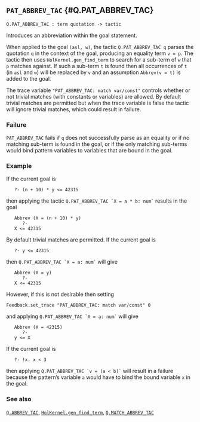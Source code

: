 ## `PAT_ABBREV_TAC` {#Q.PAT_ABBREV_TAC}


```
Q.PAT_ABBREV_TAC : term quotation -> tactic
```



Introduces an abbreviation within the goal statement.


When applied to the goal `(asl, w)`, the tactic `Q.PAT_ABBREV_TAC q`
parses the quotation `q` in the context of the goal, producing an
equality term `v = p`. The tactic then uses `HolKernel.gen_find_term`
to search for a sub-term of `w` that `p` matches against. If such a
sub-term `t` is found then all occurrences of `t` (in `asl` and `w`)
will be replaced by `v` and an assumption `Abbrev(v = t)` is added to
the goal.

The trace variable `"PAT_ABBREV_TAC: match var/const"` controls
whether or not trivial matches (with constants or variables) are
allowed. By default trivial matches are permitted but when the trace
variable is false the tactic will ignore trivial matches, which could
result in failure.

### Failure

`PAT_ABBREV_TAC` fails if `q` does not successfully parse as an equality or if
no matching sub-term is found in the goal, or if the only matching sub-terms would bind pattern variables to variables that are bound in the goal.

### Example

If the current goal is
    
       ?- (n + 10) * y <= 42315
    
then applying the tactic `` Q.PAT_ABBREV_TAC `X = a * b: num` `` results in
the goal
    
       Abbrev (X = (n + 10) * y)
          ?-
       X <= 42315
    
By default trivial matches are permitted. If the current goal is
    
       ?- y <= 42315
    
then `` Q.PAT_ABBREV_TAC `X = a: num` `` will give
    
       Abbrev (X = y)
          ?-
       X <= 42315
    
However, if this is not desirable then setting
    
    Feedback.set_trace "PAT_ABBREV_TAC: match var/const" 0
    
and applying `` Q.PAT_ABBREV_TAC `X = a: num` `` will give
    
       Abbrev (X = 42315)
          ?-
       y <= X
    
If the current goal is
    
       ?- !x. x < 3
    
then applying `` Q.PAT_ABBREV_TAC `v = (a < b)` `` will result in a
failure because the pattern’s variable `a` would have to bind the
bound variable `x` in the goal.

### See also

[`Q.ABBREV_TAC`](#Q.ABBREV_TAC), [`HolKernel.gen_find_term`](#HolKernel.gen_find_term), [`Q.MATCH_ABBREV_TAC`](#Q.MATCH_ABBREV_TAC)

